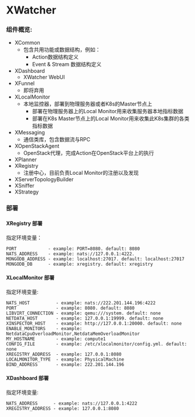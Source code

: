 # XWatcher 

### 组件概览:

- XCommon
  - 包含共用功能或数据结构，例如：
    - Action数据结构定义
    - Event & Stream 数据结构定义
- XDashboard
  - XWatcher WebUI
- XFunnel
  - 即将弃用
- XLocalMonitor
  - 本地监控器，部署到物理服务器或者K8s的Master节点上
    - 部署在物理服务器上的Local Monitor用来收集服务器本地指标数据
    - 部署在K8s Master节点上的Local Monitor用来收集此K8s集群的各类指标数据
- XMessaging
  - 通信类库，包含数据流与RPC
- XOpenStackAgent
  - OpenStack代理，完成Action在OpenStack平台上的执行
- XPlanner
- XRegistry
  - 注册中心，目前负责Local Monitor的注册以及发现
- XServerTopologyBuilder
- XSniffer
- XStrategy

### 部署

#### XRegistry 部署
指定环境变量：
```
PORT            - example: PORT=8080. default: 8080
NATS_ADDRESS    - example: nats://127.0.0.1:4222.
MONGODB_ADDRESS - example: localhost:27017. default: localhost:27017
MONGODB_DB      - example: xregistry. default: xregistry
```

#### XLocalMonitor 部署
指定环境变量:
```
NATS_HOST          - example: nats://222.201.144.196:4222
PORT               - example: 8080. default: 8080
LIBVIRT_CONNECTION - example: qemu:///system. default: none
NETDATA_HOST       - example: 127.0.0.1:19999. default: none
XINSPECTOR_HOST    - example: http://127.0.0.1:20000. default: none
ENABLE_MONITORS    - example: NetdataCpuOverloadMonitor,NetdataMemOverloadMonitor
MY_HOSTNAME        - example: compute1
CONFIG_FILE        - example: /etc/xlocalmonitor/config.yml. default: none
XREGISTRY_ADDRESS  - example: 127.0.0.1:8080
LOCALMONITOR_TYPE  - example: PhysicalMachine
BIND_ADDRESS       - example: 222.201.144.196
```

#### XDashboard 部署
指定环境变量:
```
NATS_ADDRESS      - example: nats://127.0.0.1:4222
XREGISTRY_ADDRESS - example: 127.0.0.1:8080
```
